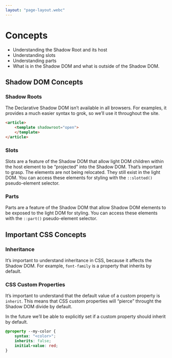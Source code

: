 ```yaml
---
layout: "page-layout.webc"
---
```


# Concepts

- Understanding the Shadow Root and its host
- Understanding slots
- Understanding parts
- What is in the Shadow DOM and what is outside of the Shadow DOM.

## Shadow DOM Concepts

### Shadow Roots

The Declarative Shadow DOM isn’t available in all browsers. For
examples, it provides a much easier syntax to grok, so we’ll use it
throughout the site.

```html
<article>
	<template shadowroot="open">
	</template>
</article>
```

### Slots

Slots are a feature of the Shadow DOM that allow light DOM children
within the host element to be “projected” into the Shadow DOM. That’s
important to grasp. The elements are not being relocated. They still
exist in the light DOM. You can access these elements for styling with
the `::slotted()` pseudo-element selector.

### Parts

Parts are a feature of the Shadow DOM that allow Shadow DOM elements to
be exposed to the light DOM for styling. You can access these elements
with the `::part()` pseudo-element selector.

## Important CSS Concepts

### Inheritance

It’s important to understand inheritance in CSS, because it affects the
Shadow DOM. For example, `font-family` is a property that inherits by
default.

### CSS Custom Properties

It’s important to understand that the default value of a custom property
is `inherit`. This means that CSS custom properties will “pierce”
throught the Shadow DOM divide by default.

In the future we’ll be able to explicitly set if a custom property
should inherit by default.

```css
@property --my-color {
	syntax: "<color>";
	inherits: false;
	initial-value: red;
}
```
